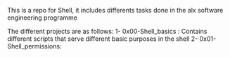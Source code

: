 This is a repo for Shell, it includes differents tasks done in the alx software engineering programme

The different projects are as follows:
1- 0x00-Shell_basics : Contains different scripts that serve different basic purposes in the shell
2- 0x01-Shell_permissions:

